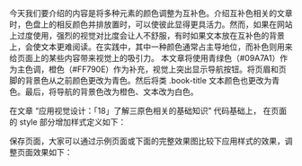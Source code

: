 今天我们要介绍的内容是将多种元素的颜色调整为互补色。介绍互补色相关的文章时，色盘上的相反颜色并排放置时，可以使彼此显得更具活力。然而，如果在网站上过度使用，强烈的视觉对比度会让人不舒服，有时如果文本放在互补色的背景上，会使文本更难阅读。在实践中，其中一种颜色通常占主导地位，而补色则用来给页面上的某些内容带来视觉上的吸引力。
本文章将使用青绿色（#09A7A1）作为主色调，橙色（#FF790E）作为补充，视觉上突出显示导航按钮。将页眉和页脚的背景色从之前颜色更改为青色。然后将类 .book-title 文本颜色也更改为青色。最后，将导航的背景色改为橙色、文本改为白色。

在文章 “应用视觉设计：「18」了解三原色相关的基础知识” 代码基础上， 在页面的 style 部分增加样式定义如下：

<style type="text/css">

.header {
  background-color: #09A7A1;
}
.nav {
  background-color: #09A7A1;
}

.menu li {
  background-color: #FF790E;
}

.menu a:link {
    color: white;
}

.book-title{
  color: #09A7A1;
}

.footer {
  background-color: #09A7A1;
}

</style>

保存页面，大家可以通过示例页面或下面的完整效果图比较下应用样式的效果，调整页面效果如下：
